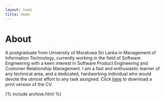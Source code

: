 ```yaml
---
layout: home
title: Home
---
```


# About

A postgraduate from University of Moratuwa Sri Lanka in Management of Information Technology, currently working in the field of Software Engineering with a keen interest in Software Product Engineering and Customer Relationship Management. I am a fast and enthusiastic learner of any technical area, and a dedicated, hardworking individual who would devote the utmost effort to any task assigned. Click [here](/cv.pdf) to download a print version of the CV.



{% include archive.html %}
